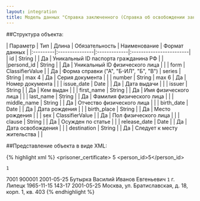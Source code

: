 ```yaml
---
layout: integration
title: Модель данных "Справка заключенного (Справка об освобождении заключенного)"
---
```


##Структура объекта:

| Параметр | Тип | Длина | Обязательность | Наименование | Формат данных |
|:---------|:---------------|:-------------|:------------------------|
| id | String | | Да | Уникальный ID паспорта гражданина РФ | |
|persond_id | String | | Да | Уникальный ID физического лица | |
| form | ClassifierValue | | Да | Форма справки ("А", "Б-ИЛ", "Б", "В")
| series | String | max 4 | Да | Серия документа | |
| number | String | max 6 | Да | Номер документа | |
| issue_date | Date | | Да | Дата выдачи | |
| issuer | String | | Да | Кем выдан | |
| first_name | String | | Да | Имя физического лица | |
| last_name | String | | Да | Фамилия физического лица | |
| middle_name | String | | Да | Отчество физического лица | |
| birth_date | Date | | Да | Дата рождения | |
| birth_place | String | | Да | Место рождения | |
| sex | ClassifierValue | | Да | Пол физического лица | |
| clause | String | | Да | Осужден по статье | |
| release_date | Date | | Да | Дата освобождения | |
| destination | String | | Да | Следует к месту жительства | |

##Представление объекта в виде XML:

{% highlight xml %}
<prisoner_certificate>
  <id>5</id>
  <person_id>5</person_id>
  <form>
    <code>1</code>
    <title>А</title>
  </form>
  <number>7001</number>
  <series>900001</serie>
  <issue_date>2001-05-25</issue_date>
  <issuer>Бутырка</issuer>
  <first_name>Василий</first_name>
  <last_name>Иванов</last_name>
  <middle_name>Евгеньевич</middle_name>
  <sex>
    <code>1</code>
    <title>М</title>
  </sex>
  <birth_place>г. Липецк</birth_place>
  <birth_date>1965-11-15</birth_date>
  <clause>143-17</clause>
  <release_date>2001-05-25</release_date>
  <destination>Москва, ул. Братиславская, д. 18, корп. 1, кв. 403</destination>
</prisoner_certificate>
{% endhighlight %}












